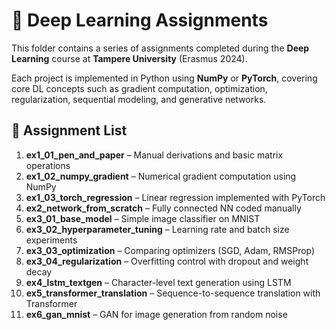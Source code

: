 # 🧠 Deep Learning Assignments

This folder contains a series of assignments completed during the **Deep Learning** course at **Tampere University** (Erasmus 2024).

Each project is implemented in Python using **NumPy** or **PyTorch**, covering core DL concepts such as gradient computation, optimization, regularization, sequential modeling, and generative networks.

## 📂 Assignment List

1. **ex1_01_pen_and_paper** – Manual derivations and basic matrix operations  
2. **ex1_02_numpy_gradient** – Numerical gradient computation using NumPy  
3. **ex1_03_torch_regression** – Linear regression implemented with PyTorch  
4. **ex2_network_from_scratch** – Fully connected NN coded manually  
5. **ex3_01_base_model** – Simple image classifier on MNIST  
6. **ex3_02_hyperparameter_tuning** – Learning rate and batch size experiments  
7. **ex3_03_optimization** – Comparing optimizers (SGD, Adam, RMSProp)  
8. **ex3_04_regularization** – Overfitting control with dropout and weight decay  
9. **ex4_lstm_textgen** – Character-level text generation using LSTM  
10. **ex5_transformer_translation** – Sequence-to-sequence translation with Transformer  
11. **ex6_gan_mnist** – GAN for image generation from random noise

